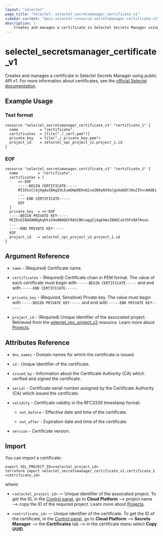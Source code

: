 ```yaml
---
layout: "selectel"
page_title: "Selectel: selectel_secretsmanager_certificate_v1"
sidebar_current: "docs-selectel-resource-secretsmanager-certificate-v1"
description: |-
    Creates and manages a certificate in Selectel Secrets Manager using public API v1.
---
```


# selectel\_secretsmanager\_certificate_v1

Creates and manages a certificate in Selectel Secrets Manager using public API v1. For more information about certificates, see the [official Selectel documentation](https://docs.selectel.ru/cloud/secrets-manager/certificates/).

## Example Usage

### Text format

```hcl
resource "selectel_secretsmanager_certificate_v1" "certificate_1" {
  name          = "certificate",
  certificates  = [file("./_cert.pem")]
  private_key   = file("./_private_key.pem")
  project_id    = selectel_vpc_project_v2.project_1.id
}
```

### EOF

```hcl
resource "selectel_secretsmanager_certificate_v1" "certificate_1" {
  name         = "certificate",
  certificates = [
      <<-EOF
      -----BEGIN CERTIFICATE-----
      MIIDSzCCAjOgAwIBAgIULEumDHpDEHvQ1seZB9yRX9sCgoUwDQYJKoZIhvcNAQEL
      ...
      ----END CERTIFICATE-----
      EOF
  ]
  private_key  = <<-EOF
  -----BEGIN PRIVATE KEY-----
  MIIEvQIBADANBgkqhkiG9w0BAQEFAASCBKcwggSjAgEAAoIBAQCuk3SFn0AfAoxo
  ...
  -----END PRIVATE KEY-----
  EOF
  project_id   = selectel_vpc_project_v2.project_1.id
}
```

## Argument Reference

* `name` - (Required) Certificate name.

* `certificates` - (Required) Certificate chain in PEM format. The value of each certificate must begin with `-----BEGIN CERTIFICATE-----` and end with `-----END CERTIFICATE-----`.

* `private_key` - (Required, Sensitive) Private key. The value must begin with `-----BEGIN PRIVATE KEY-----` and end with `-----END PRIVATE KEY-----`.

* `project_id` - (Required) Unique identifier of the associated project. Retrieved from the [selectel_vpc_project_v2](https://registry.terraform.io/providers/selectel/selectel/latest/docs/resources/vpc_project_v2) resource. Learn more about [Projects](https://docs.selectel.ru/control-panel-actions/projects/about-projects/).

## Attributes Reference

* `dns_names` - Domain names for which the certificate is issued.

* `id` - Unique identifier of the certificate.

* `issued_by` - Information about the Certificate Authority (CA) which verified and signed the certificate.

* `serial` - Certificate serial number assigned by the Certificate Authority (CA) which issued the certificate.

* `validity` - Certificate validity in the RFC3339 timestamp format:

    * `not_before` - Effective date and time of the certificate.

    * `not_after` - Expiration date and time of the certificate.

* `version` - Certificate version.

## Import

You can import a certificate:

```shell
export SEL_PROJECT_ID=<selectel_project_id>
terraform import selectel_secretsmanager_certificate_v1.certificate_1 <cetrificate_id>
```

where:

* `<selectel_project_id>` — Unique identifier of the associated project. To get the ID, in the [Control panel](https://my.selectel.ru/vpc/secrets-manager), go to **Cloud Platform** ⟶ project name ⟶ copy the ID of the required project. Learn more about [Projects](https://docs.selectel.ru/control-panel-actions/projects/about-projects/).

* `<cetrificate_id>` — Unique identifier of the certificate. To get the ID of the certificate, in the [Control panel](https://my.selectel.ru/vpc/secrets-manager/), go to **Cloud Platform** ⟶ **Secrets Manager** ⟶ the **Certificates** tab ⟶ in the certificate menu select **Copy UUID**.